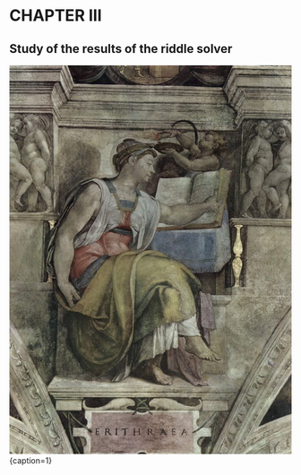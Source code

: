 # CHAPTER III

## Study of the results of the riddle solver

<!-- pagebreak -->

![Michelangelo's Erithrean Sibyl, Sistine Chapel / Public Domain](/media/erithrean_sibyl.jpg){caption=1}

